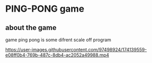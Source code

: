 # PING-PONG game

## about the game
game ping pong is some difrent scale off program

https://user-images.githubusercontent.com/97498924/174139559-e08ff0b4-769b-487c-8db4-ac2052a49988.mp4

